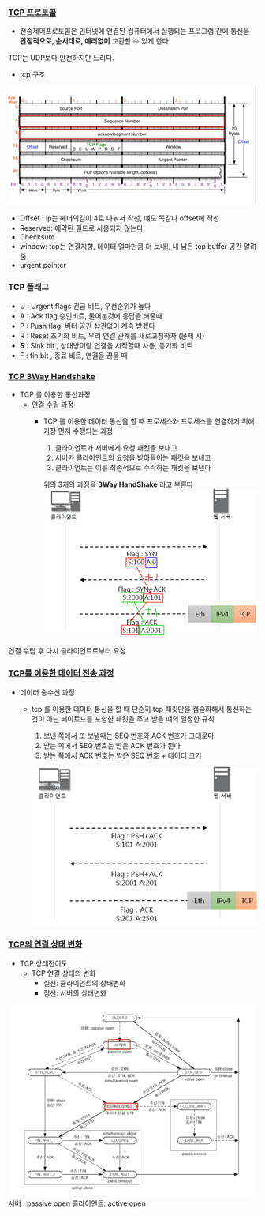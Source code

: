 ### [TCP 프로토콜](https://youtu.be/cOK_f9_k_O0?list=PL0d8NnikouEWcF1jJueLdjRIC4HsUlULi)

- 전송제어프로토콜은 인터넷에 연결된 컴퓨터에서 실행되는 프로그램 간에 통신을 **안정적으로, 순서대로, 에러없이** 교환할 수 있게 한다.

TCP는 UDP보다 안전하지만 느리다.

- tcp 구조

![Untitled](../img/%EC%8A%A4%ED%81%AC%EB%A6%B0%EC%83%B7%202023-06-23%20%EC%98%A4%ED%9B%84%202.44.21.png)

- Offset : ip는 헤더의길이 4로 나눠서 작성, 얘도 똑같다 offset에 작성
- Reserved: 예약된 필드로 사용되지 않는다.
- Checksum
- window: tcp는 연결지향, 데이터 얼마만큼 더 보내!, 내 남은 tcp buffer 공간 알려줌
- urgent pointer

### TCP 플래그

- U : Urgent flags  긴급 비트, 우선순위가 높다
- A : Ack flag 승인비트, 물어본것에 응답을 해줄때
- P : Push flag, 버터 공간 상관없이 계속 받겠다
- R : Reset 초기화 비트, 우리 연결 관계를 새로고침하자 (문제 시)
- **S** : Sink bit , 상대방이랑 연결을 시작할때 사용, 동기화 비트
- F : fin bit ,  종료 비트, 연결을 끊을 때

### [TCP 3Way Handshake](https://youtu.be/Ah4-MWISel8?list=PL0d8NnikouEWcF1jJueLdjRIC4HsUlULi)

- TCP 를 이용한 통신과정
    - 연결 수립 과정
        - TCP 를 이용한 데이터 통신을 할 때 프로세스와 프로세스를 연결하기 위해 가장 먼저 수행되는 과정
            1. 클라이언트가 서버에게 요청 패킷을 보내고
            2. 서버가 클라이언트의 요청을 받아들이는 패킷을 보내고
            3. 클라이언트는 이를 최종적으로 수락하는 패킷을 보낸다
            
            위의 3개의 과정을 **3Way HandShake** 라고 부른다
        ![Untitled](../img/%EC%8A%A4%ED%81%AC%EB%A6%B0%EC%83%B7%202023-06-29%20%EC%98%A4%ED%9B%84%2012.40.36.png)

연결 수립 후 다시 클라이언트로부터 요청

### [TCP를 이용한 데이터 전송 과정](https://youtu.be/0vBR666GZ5o?list=PL0d8NnikouEWcF1jJueLdjRIC4HsUlULi)

- 데이터 송수신 과정
    - tcp 를 이용한 데이터 통신을 할 때 단순히 tcp 패킷만을 캡슐화해서 통신하는 것이 아닌 페이로드를 포함한 패킷을 주고 받을 떄의 일정한 규칙
        1. 보낸 쪽에서 또 보낼때는 SEQ 번호와 ACK 번호가 그대로다
        2. 받는 쪽에서 SEQ 번호는 받은 ACK 번호가 된다
        3. 받는 쪽에서 ACK 번호는 받은 SEQ 번호 + 데이터 크기
        
        ![Untitled](../img/%EC%8A%A4%ED%81%AC%EB%A6%B0%EC%83%B7%202023-06-29%20%EC%98%A4%ED%9B%84%2012.57.46.png)

### [TCP의 연결 상태 변화](https://youtu.be/yY0uQf0BTH8?list=PL0d8NnikouEWcF1jJueLdjRIC4HsUlULi)

- TCP 상태전이도
    - TCP 연결 상태의 변화
        - 실선: 클라이언트의 상태변화
        - 점선: 서버의 상태변화

![Untitled](../img/%EC%8A%A4%ED%81%AC%EB%A6%B0%EC%83%B7%202023-06-29%20%EC%98%A4%ED%9B%84%201.29.38.png)
서버 : passive open
클라이언트: active open